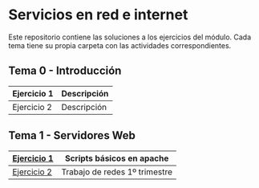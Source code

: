 # Servicios en red e internet

Este repositorio contiene las soluciones a los ejercicios del módulo. Cada tema tiene su propia carpeta con las actividades correspondientes.

## Tema 0 - Introducción

| Ejercicio 1 | Descripción  |
|-------------|--------------|
| Ejercicio 2 | Descripción  |

## Tema 1 - Servidores Web

|[Ejercicio 1](Tema1/Trabajando-con-scripts/Practica1.md)| Scripts básicos en apache |
|-------------|--------------|
|[Ejercicio 2](Tema1/Trabajo-1º-trimestre/Servidores-web.md)| Trabajo de redes 1º trimestre |

